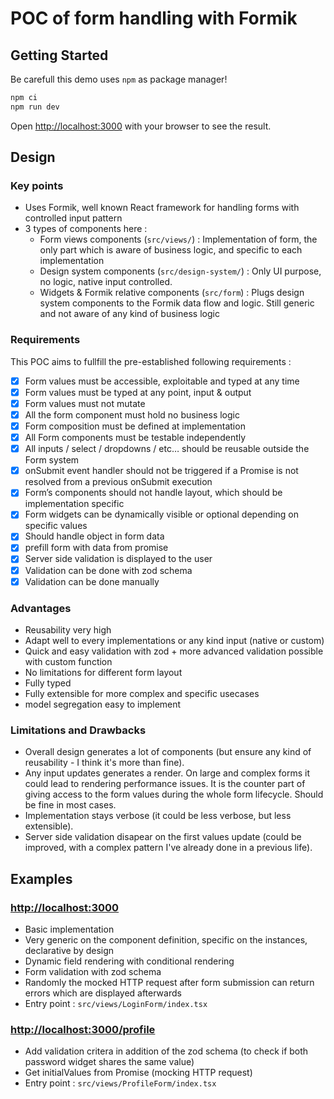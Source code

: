 # POC of form handling with Formik

## Getting Started

Be carefull this demo uses `npm` as package manager!

```bash
npm ci
npm run dev
```

Open [http://localhost:3000](http://localhost:3000) with your browser to see the result.

## Design

### Key points

- Uses Formik, well known React framework for handling forms with controlled input pattern
- 3 types of components here :
  - Form views components (`src/views/`) : Implementation of form, the only part which is aware of business logic, and specific to each implementation
  - Design system components (`src/design-system/`) : Only UI purpose, no logic, native input controlled.
  - Widgets & Formik relative components (`src/form`) : Plugs design system components to the Formik data flow and logic. Still generic and not aware of any kind of business logic

### Requirements

This POC aims to fullfill the pre-established following requirements :

- [x] Form values must be accessible, exploitable and typed at any time
- [x] Form values must be typed at any point, input & output
- [x] Form values must not mutate
- [x] All the form component must hold no business logic
- [x] Form composition must be defined at implementation
- [x] All Form components must be testable independently
- [x] All inputs / select / dropdowns / etc… should be reusable outside the Form system
- [x] onSubmit event handler should not be triggered if a Promise is not resolved from a previous onSubmit execution
- [x] Form’s components should not handle layout, which should be implementation specific
- [x] Form widgets can be dynamically visible or optional depending on specific values
- [x] Should handle object in form data
- [x] prefill form with data from promise
- [x] Server side validation is displayed to the user
- [x] Validation can be done with zod schema
- [x] Validation can be done manually

### Advantages

- Reusability very high
- Adapt well to every implementations or any kind input (native or custom)
- Quick and easy validation with zod + more advanced validation possible with custom function
- No limitations for different form layout
- Fully typed
- Fully extensible for more complex and specific usecases
- model segregation easy to implement

### Limitations and Drawbacks

- Overall design generates a lot of components (but ensure any kind of reusability - I think it's more than fine).
- Any input updates generates a render. On large and complex forms it could lead to rendering performance issues. It is the counter part of giving access to the form values during the whole form lifecycle. Should be fine in most cases.
- Implementation stays verbose (it could be less verbose, but less extensible).
- Server side validation disapear on the first values update (could be improved, with a complex pattern I've already done in a previous life).

## Examples

### [http://localhost:3000](http://localhost:3000)

- Basic implementation
- Very generic on the component definition, specific on the instances, declarative by design
- Dynamic field rendering with conditional rendering
- Form validation with zod schema
- Randomly the mocked HTTP request after form submission can return errors which are displayed afterwards
- Entry point : `src/views/LoginForm/index.tsx`

### [http://localhost:3000/profile](http://localhost:3000/profile)

- Add validation critera in addition of the zod schema (to check if both password widget shares the same value)
- Get initialValues from Promise (mocking HTTP request)
- Entry point : `src/views/ProfileForm/index.tsx`
